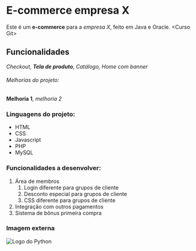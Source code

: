 # E-commerce empresa X
Este é um **e-commerce** para a *empresa X*, feito em Java e Oracle. &lt;Curso Git>

## Funcionalidades
_Checkout, **Tela de produto**, Catálogo, Home com banner_

###### Melhorias do projeto:
__Melhoria 1__, _melhoria 2_

### Linguagens do projeto:
* HTML
* CSS
* Javascript
* PHP
* MySQL

### Funcionalidades a desenvolver:
1. Área de membros
    1. Login diferente para grupos de cliente
    2. Desconto especial para grupos de cliente
    3. CSS diferente para grupos de cliente
3. Integração com outros pagamentos
4. Sistema de bônus primeira compra

### Imagem externa

![Logo do Python](https://images.squarespace-cdn.com/content/556c9bf4e4b0de57cb590a0f/1433275776438-8AOXJ85ZC7Q3ASU01PFV/python.png?content-type=image%2Fpng)
